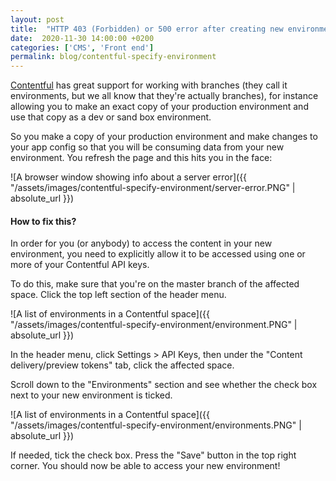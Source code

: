 ```yaml
---
layout: post
title:  "HTTP 403 (Forbidden) or 500 error after creating new environment in Contentful CMS"
date:  2020-11-30 14:00:00 +0200
categories: ['CMS', 'Front end']
permalink: blog/contentful-specify-environment
---
```


[Contentful][contentful] has great support for working with branches (they call it environments, but we all know that they're
 actually branches), for instance allowing you to make an exact copy of your production environment and use that copy
 as a dev or sand box environment.

So you make a copy of your production environment and make changes to your app config so that you will be consuming data
from your new environment. You refresh the page and this hits you in the face:
 
![A browser window showing info about a server error]({{ "/assets/images/contentful-specify-environment/server-error.PNG" | absolute_url }})

<h4>How to fix this?</h4>

In order for you (or anybody) to access the content in your new environment, you need to explicitly allow it to be accessed
using one or more of your Contentful API keys.

To do this, make sure that you're on the master branch of the affected space. Click the top left section of the header menu.

![A list of environments in a Contentful space]({{ "/assets/images/contentful-specify-environment/environment.PNG" | absolute_url }})

In the header menu, click Settings > API Keys, then under the "Content delivery/preview tokens" tab, click the affected space.

Scroll down to the "Environments" section and see whether the check box next to your new environment is ticked.

![A list of environments in a Contentful space]({{ "/assets/images/contentful-specify-environment/environments.PNG" | absolute_url }})

If needed, tick the check box. Press the "Save" button in the top right corner. You should now be able to access your new environment! 


[contentful]: https://contentful.com